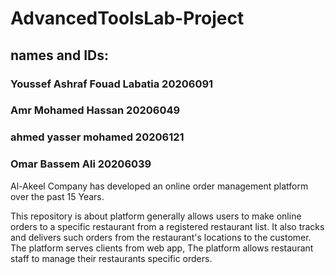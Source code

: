 # AdvancedToolsLab-Project
## names and IDs:
### Youssef Ashraf Fouad Labatia 20206091
### Amr Mohamed Hassan 20206049
### ahmed yasser mohamed 20206121
### Omar Bassem Ali 20206039

Al-Akeel Company has developed an online order management platform over the past 15 Years.

This repository is about
platform generally allows users to make online orders to a specific restaurant from a registered
restaurant list. It also tracks and delivers such orders from the restaurant's locations to the customer.
The platform serves clients from web app, The platform allows restaurant staff to manage their restaurants
specific orders.
